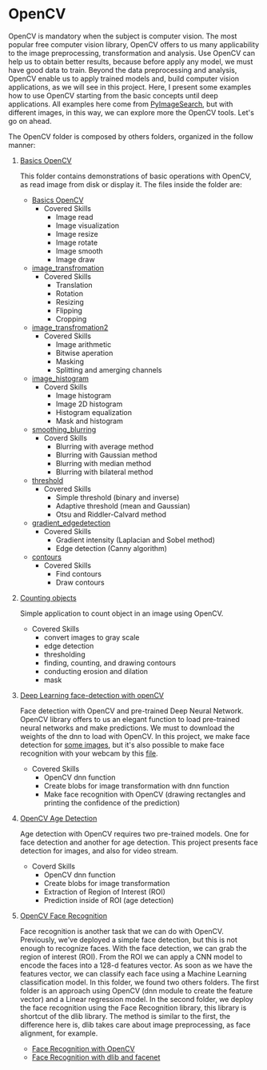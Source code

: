 # OpenCV

OpenCV is mandatory when the subject is computer vision. The most popular free computer vision library, OpenCV offers to us many applicability to the image preprocessing, transformation and analysis. Use OpenCV can help us to obtain better results, because before apply any model, we must have good data to train. Beyond the data preprocessing and analysis, OpenCV enable us to apply trained models and, build computer vision applications, as we will see in this project. Here, I present some examples how to use OpenCV starting from the basic concepts until deep applications. All examples here come from [PyImageSearch](https://www.pyimagesearch.com/), but with different images, in this way, we can explore more the OpenCV tools. Let's go on ahead.

The OpenCV folder is composed by others folders, organized in the follow manner:

1. [Basics OpenCV](https://github.com/IgorMeloS/OpenCV_Training/tree/main/OpenCV/1%20-%20Basics%20OpenCV)

    This folder contains demonstrations of basic operations with OpenCV, as read image from disk or display it.  The files inside the folder are:

    * [Basics OpenCV](https://github.com/IgorMeloS/OpenCV_Training/blob/main/OpenCV/1%20-%20Basics%20OpenCV/Basics_OpenCV.ipynb)
      * Covered Skills
        * Image read
        * Image visualization
        * Image resize
        * Image rotate
        * Image smooth
        * Image draw
    * [image_transfromation](https://github.com/IgorMeloS/OpenCV_Training/blob/main/OpenCV/1%20-%20Basics%20OpenCV/image_transformation.ipynb)
      * Covered Skills
        * Translation
        * Rotation
        * Resizing
        * Flipping
        * Cropping
    * [image_transfromation2](https://github.com/IgorMeloS/OpenCV_Training/blob/main/OpenCV/1%20-%20Basics%20OpenCV/image_transformation2.ipynb)
      * Covered Skills
        * Image arithmetic
        * Bitwise aperation
        * Masking
        * Splitting and amerging channels
    * [image_histogram](https://github.com/IgorMeloS/OpenCV_Training/blob/main/OpenCV/1%20-%20Basics%20OpenCV/image_histogram.ipynb)
      * Coverd Skills
        * Image histogram
        * Image 2D histogram
        * Histogram equalization
        * Mask and histogram
    * [smoothing_blurring](https://github.com/IgorMeloS/OpenCV_Training/blob/main/OpenCV/1%20-%20Basics%20OpenCV/smoothing_blurring.ipynb)
      * Coverd Skills
        * Blurring with average method
        * Blurring with Gaussian method
        * Blurring with median method
        * Blurring with bilateral method
    * [threshold](https://github.com/IgorMeloS/OpenCV_Training/blob/main/OpenCV/1%20-%20Basics%20OpenCV/threshold.ipynb)
      * Covered Skills
        * Simple threshold (binary and inverse)
        * Adaptive threshold (mean and Gaussian)
        * Otsu and Riddler-Calvard method
    * [gradient_edgedetection](https://github.com/IgorMeloS/OpenCV_Training/blob/main/OpenCV/1%20-%20Basics%20OpenCV/gradient_edgedetection.ipynb)
      * Covered Skills
        * Gradient intensity (Laplacian and Sobel method)
        * Edge detection (Canny algorithm)
    * [contours](https://github.com/IgorMeloS/OpenCV_Training/blob/main/OpenCV/1%20-%20Basics%20OpenCV/contours.ipynb)
      * Covered Skills
        * Find contours
        * Draw contours

2. [Counting objects](https://github.com/IgorMeloS/OpenCV_Training/tree/main/OpenCV/2%20-%20Counting%20objects)

    Simple application to count object in an image using OpenCV.
    - Covered Skills
      - convert images to gray scale
      - edge detection
      - thresholding
      - finding, counting, and drawing contours
      - conducting erosion and dilation
      - mask
3. [Deep Learning face-detection with openCV](https://github.com/IgorMeloS/OpenCV_Training/tree/main/OpenCV/3%20-%20Deep%20Learning%20face-detection%20with%20openCV)

    Face detection with OpenCV and pre-trained Deep Neural Network. OpenCV library offers to us an elegant function to load pre-trained neural networks and make predictions. We must to download the weights of the dnn to load with OpenCV. In this project, we make face detection for [some images](https://github.com/IgorMeloS/OpenCV_Training/blob/main/OpenCV/3%20-%20Deep%20Learning%20face-detection%20with%20openCV/face_detector.ipynb), but it's also possible to make face recognition with your webcam by this [file](https://github.com/IgorMeloS/OpenCV_Training/blob/main/OpenCV/3%20-%20Deep%20Learning%20face-detection%20with%20openCV/face_detector_video.py).
    - Covered Skills
      - OpenCV dnn function
      - Create blobs for image transformation with dnn function
      - Make face recognition with OpenCV (drawing rectangles and printing the confidence of the prediction)
4. [OpenCV Age Detection](https://github.com/IgorMeloS/OpenCV_Training/tree/main/OpenCV/4%20-%20OpenCV%20Age%20Detection)
    
    Age detection with OpenCV requires two pre-trained models. One for face detection and another for age detection. This project presents face detection for images, and also for video stream.
    - Coverd Skills
      - OpenCV dnn function
      - Create blobs for image transformation
      - Extraction of Region of Interest (ROI)
      - Prediction inside of ROI (age detection)
5. [OpenCV Face Recognition](https://github.com/IgorMeloS/OpenCV_Training/tree/main/OpenCV/5%20-%20Face%20Recognition)
    
    Face recognition is another task that we can do with OpenCV. Previously, we’ve deployed a simple face detection, but this is not enough to recognize faces.
    With the face detection, we can grab the region of interest (ROI). From the ROI we can apply a CNN model to encode the faces into a 128-d features vector.  As soon as we have the features vector, we can classify each face using a Machine Learning classification model. In this folder, we found two others folders. The first folder is an approach using OpenCV (dnn module to create the feature vector) and a Linear regression model. In the second folder, we deploy the face recognition using the Face Recognition library, this library is shortcut of the dlib library. The method is similar to the first, the difference here is, dlib takes care about image preprocessing, as face alignment, for example.
    
    - [Face Recognition with OpenCV](https://github.com/IgorMeloS/OpenCV_Training/tree/main/OpenCV/5%20-%20Face%20Recognition/Face%20Recognition%20with%20OpenCV)
    - [Face Recognition with dlib and facenet](https://github.com/IgorMeloS/OpenCV_Training/tree/main/OpenCV/5%20-%20Face%20Recognition/Face%20Recognition%20with%20dlib%20and%20facenet)
